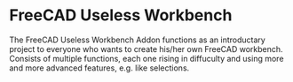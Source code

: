 # FreeCAD Useless Workbench
The FreeCAD Useless Workbench Addon functions as an introductary project to everyone who wants to create his/her own FreeCAD workbench. Consists of multiple functions, each one rising in diffuculty and using more and more advanced features, e.g. like selections.
